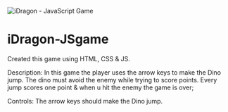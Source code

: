 ![iDragon - JavaScript Game](https://user-images.githubusercontent.com/87966154/127735111-1cc0ec91-505a-40df-ba1f-48dca402bdd7.png)
# iDragon-JSgame
Created this game using HTML, CSS & JS.

Description:
In this game the player uses the arrow keys to make the Dino jump. 
The dino must avoid the enemy while trying to score points. Every jump scores one point & when u hit the enemy the game is over;

Controls:
The arrow keys should make the Dino jump.
